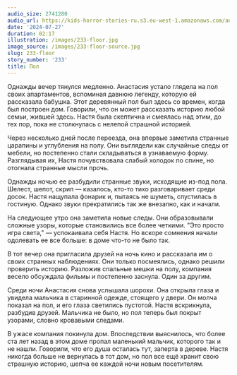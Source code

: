 ```yaml
---
audio_size: 2741280
audio_url: https://kids-horror-stories-ru.s3.eu-west-1.amazonaws.com/audio/233-floor.mp3
date: '2024-07-27'
duration: 02:17
illustration: /images/233-floor.jpg
image_source: /images/233-floor-source.jpg
slug: 233-floor
story_number: '233'
title: Пол
---
```


Однажды вечер тянулся медленно. Анастасия устало глядела на пол своих апартаментов, вспоминая давнюю легенду, которую ей рассказала бабушка. Этот деревянный пол был здесь со времен, когда был построен дом. Говорили, что он может рассказать историю любой семьи, жившей здесь. Настя была скептична и смеялась над этим, до тех пор, пока не столкнулась с нелепой страшной историей.

Через несколько дней после переезда, она впервые заметила странные царапины и углубления на полу. Они выглядели как случайные следы от мебели, но постепенно стали складываться в узнаваемую форму. Разглядывая их, Настя почувствовала слабый холодок по спине, но отогнала странные мысли прочь.

Однажды ночью ее разбудили странные звуки, исходящие из-под пола. Шелест, шепот, скрип — казалось, кто-то тихо разговаривает среди досок. Настя нащупала фонарик и, пытаясь не шуметь, спустилась в гостиную. Однако звуки прекратились так же внезапно, как и начали. 

На следующее утро она заметила новые следы. Они образовывали сложные узоры, которые становились все более четкими. "Это просто игра света," — успокаивала себя Настя. Но вскоре сомнения начали одолевать ее все больше: в доме что-то не было так.

В тот вечер она пригласила друзей на ночь кино и рассказала им о своих странных наблюдениях. Они только посмеялись, однако решили проверить историю. Разложив спальные мешки на полу, компания весело обсуждала фильмы и постепенно заснула. Один за другим. 

Среди ночи Анастасия снова услышала шорохи. Она открыла глаза и увидела мальчика в старинной одежде, стоящего у двери. Он молча показал на пол, и его глаза светились пустотой. Настя вскрикнула, разбудив друзей. Мальчика не было, но пол теперь был покрыт узорами, словно кровавыми следами.

В ужасе компания покинула дом. Впоследствии выяснилось, что более ста лет назад в этом доме пропал маленький мальчик, которого так и не нашли. Говорили, что его душа осталась тут, заперта в дереве. Настя никогда больше не вернулась в тот дом, но пол все ещё хранит свою страшную историю, шепча ее каждой ночи новым посетителям.
